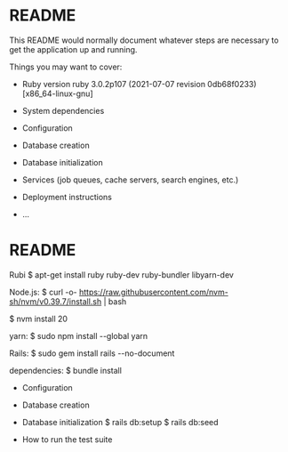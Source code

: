 # README

This README would normally document whatever steps are necessary to get the
application up and running.

Things you may want to cover:

* Ruby version
ruby 3.0.2p107 (2021-07-07 revision 0db68f0233) [x86_64-linux-gnu]
* System dependencies

* Configuration

* Database creation

* Database initialization



* Services (job queues, cache servers, search engines, etc.)

* Deployment instructions

* ...

# README

Rubi
$ apt-get install ruby ruby-dev ruby-bundler libyarn-dev

Node.js:
$ curl -o- https://raw.githubusercontent.com/nvm-sh/nvm/v0.39.7/install.sh | bash

$ nvm install 20

yarn:
$ sudo npm install --global yarn

Rails:
$ sudo gem install rails --no-document

dependencies:
$ bundle install

* Configuration

* Database creation

* Database initialization
$ rails db:setup
$ rails db:seed

* How to run the test suite
